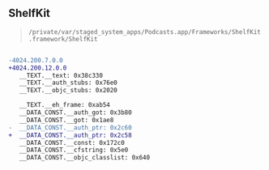 ## ShelfKit

> `/private/var/staged_system_apps/Podcasts.app/Frameworks/ShelfKit.framework/ShelfKit`

```diff

-4024.200.7.0.0
+4024.200.12.0.0
   __TEXT.__text: 0x38c330
   __TEXT.__auth_stubs: 0x76e0
   __TEXT.__objc_stubs: 0x2020

   __TEXT.__eh_frame: 0xab54
   __DATA_CONST.__auth_got: 0x3b80
   __DATA_CONST.__got: 0x1ae8
-  __DATA_CONST.__auth_ptr: 0x2c60
+  __DATA_CONST.__auth_ptr: 0x2c58
   __DATA_CONST.__const: 0x172c0
   __DATA_CONST.__cfstring: 0x5e0
   __DATA_CONST.__objc_classlist: 0x640

```
